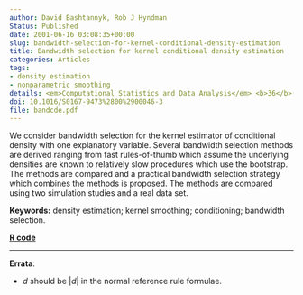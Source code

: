 ```yaml
---
author: David Bashtannyk, Rob J Hyndman
Status: Published
date: 2001-06-16 03:08:35+00:00
slug: bandwidth-selection-for-kernel-conditional-density-estimation
title: Bandwidth selection for kernel conditional density estimation
categories: Articles
tags:
- density estimation
- nonparametric smoothing
details: <em>Computational Statistics and Data Analysis</em> <b>36</b>(3), 279-298
doi: 10.1016/S0167-9473%2800%2900046-3
file: bandcde.pdf
---
```


We consider bandwidth selection for the kernel estimator of conditional density with one explanatory variable. Several bandwidth selection methods are derived ranging from fast rules-of-thumb which assume the underlying densities are known to relatively slow procedures which use the bootstrap. The methods are compared and a practical bandwidth selection strategy which combines the methods is proposed. The methods are compared using two simulation studies and a real data set.

**Keywords:** density estimation; kernel smoothing; conditioning; bandwidth selection.

**[R code](http://pkg.robjhyndman.com/hdrcde/)**

* * *

**Errata**:

  * $d$ should be $|d|$ in the normal reference rule formulae.
